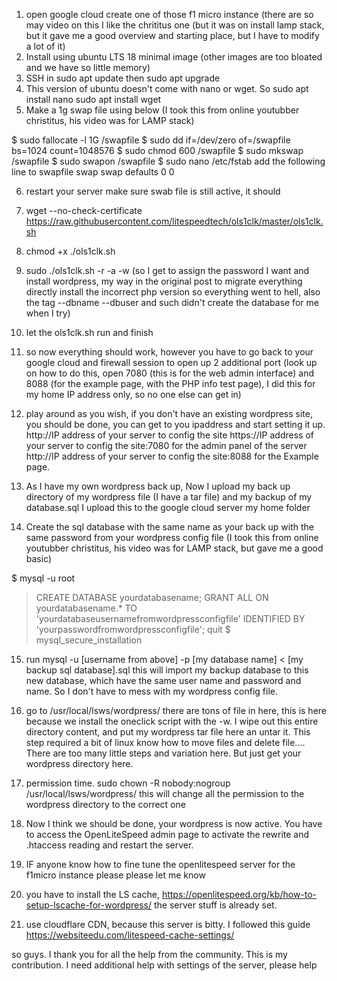 1) open google cloud create one of those f1 micro instance (there are so may video on this I like the chrititus one (but it was on install lamp stack, but it gave me a good overview and starting place, but I have to modify a lot of it)
2) Install using ubuntu LTS 18 minimal image (other images are too bloated and we have so little memory)
3) SSH in sudo apt update then sudo apt upgrade
4) This version of ubuntu doesn't come with nano or wget. So sudo apt install nano sudo apt install wget
5) Make a 1g swap file using below (I took this from online youtubber christitus, his video was for LAMP stack)

$ sudo fallocate -l 1G /swapfile
$ sudo dd if=/dev/zero of=/swapfile bs=1024 count=1048576
$ sudo chmod 600 /swapfile
$ sudo mkswap /swapfile
$ sudo swapon /swapfile
$ sudo nano /etc/fstab add the following line to swapfile swap swap defaults 0 0

6) restart your server make sure swab file is still active, it should
7) wget --no-check-certificate https://raw.githubusercontent.com/litespeedtech/ols1clk/master/ols1clk.sh
8) chmod +x ./ols1clk.sh
9) sudo ./ols1clk.sh -r -a -w (so I get to assign the password I want and install wordpress, my way in the original post to migrate everything directly install the incorrect php version so everything went to hell, also the tag --dbname --dbuser and such didn't create the database for me when I try)
10) let the ols1clk.sh run and finish

11) so now everything should work, however you have to go back to your google cloud and firewall session to open up 2 additional port (look up on how to do this, open 7080 (this is for the web admin interface) and 8088 (for the example page, with the PHP info test page), I did this for my home IP address only, so no one else can get in)

12) play around as you wish, if you don't have an existing wordpress site, you should be done, you can get to you ipaddress and start setting it up. http://IP address of your server to config the site https://IP address of your server to config the site:7080 for the admin panel of the server http://IP address of your server to config the site:8088 for the Example page.

13) As I have my own wordpress back up, Now I upload my back up directory of my wordpress file (I have a tar file) and my backup of my database.sql I upload this to the google cloud server my home folder

14) Create the sql database with the same name as your back up with the same password from your wordpress config file (I took this from online youtubber christitus, his video was for LAMP stack, but gave me a good basic)

$ mysql -u root
> CREATE DATABASE yourdatabasename;
> GRANT ALL ON yourdatabasename.* TO 'yourdatabaseusernamefromwordpressconfigfile' IDENTIFIED BY 'yourpasswordfromwordpressconfigfile';
> quit
$ mysql_secure_installation

15) run mysql -u [username from above] -p [my database name] < [my backup sql database].sql this will import my backup database to this new database, which have the same user name and password and name. So I don't have to mess with my wordpress config file.

16) go to /usr/local/lsws/wordpress/ there are tons of file in here, this is here because we install the oneclick script with the -w. I wipe out this entire directory content, and put my wordpress tar file here an untar it. This step required a bit of linux know how to move files and delete file.... There are too many little steps and variation here. But just get your wordpress directory here.

17) permission time. sudo chown -R nobody:nogroup /usr/local/lsws/wordpress/ this will change all the permission to the wordpress directory to the correct one

18) Now I think we should be done, your wordpress is now active. You have to access the OpenLiteSpeed admin page to activate the rewrite and .htaccess reading and restart the server.

19) IF anyone know how to fine tune the openlitespeed server for the f1micro instance please please let me know

20) you have to install the LS cache, https://openlitespeed.org/kb/how-to-setup-lscache-for-wordpress/ the server stuff is already set.

21) use cloudflare CDN, because this server is bitty. I followed this guide https://websiteedu.com/litespeed-cache-settings/

so guys. I thank you for all the help from the community. This is my contribution. I need additional help with settings of the server, please help
